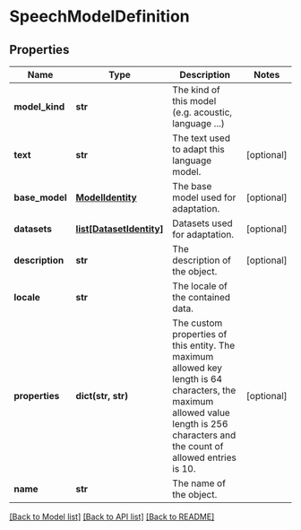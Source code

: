 # SpeechModelDefinition

## Properties
Name | Type | Description | Notes
------------ | ------------- | ------------- | -------------
**model_kind** | **str** | The kind of this model (e.g. acoustic, language ...) | 
**text** | **str** | The text used to adapt this language model. | [optional] 
**base_model** | [**ModelIdentity**](ModelIdentity.md) | The base model used for adaptation. | [optional] 
**datasets** | [**list[DatasetIdentity]**](DatasetIdentity.md) | Datasets used for adaptation. | [optional] 
**description** | **str** | The description of the object. | [optional] 
**locale** | **str** | The locale of the contained data. | 
**properties** | **dict(str, str)** | The custom properties of this entity. The maximum allowed key length is 64 characters, the maximum  allowed value length is 256 characters and the count of allowed entries is 10. | [optional] 
**name** | **str** | The name of the object. | 

[[Back to Model list]](../README.md#documentation-for-models) [[Back to API list]](../README.md#documentation-for-api-endpoints) [[Back to README]](../README.md)


